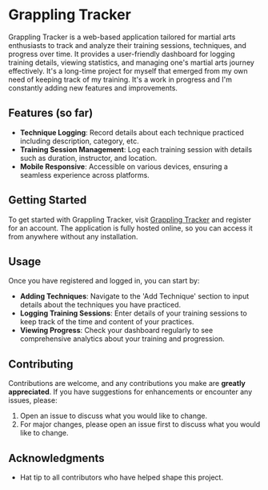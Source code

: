 # Grappling Tracker

Grappling Tracker is a web-based application tailored for martial arts enthusiasts to track and analyze their training sessions, techniques, and progress over time. It provides a user-friendly dashboard for logging training details, viewing statistics, and managing one's martial arts journey effectively. It's a long-time project for myself that emerged from my own need
of keeping track of my training. It's a work in progress and I'm constantly adding new features and improvements.

## Features (so far)

- **Technique Logging**: Record details about each technique practiced including description, category, etc.
- **Training Session Management**: Log each training session with details such as duration, instructor, and location.
- **Mobile Responsive**: Accessible on various devices, ensuring a seamless experience across platforms.

## Getting Started

To get started with Grappling Tracker, visit [Grappling Tracker](https://grapplingtracker.com) and register for an account. The application is fully hosted online, so you can access it from anywhere without any installation.

## Usage

Once you have registered and logged in, you can start by:

- **Adding Techniques**: Navigate to the 'Add Technique' section to input details about the techniques you have practiced.
- **Logging Training Sessions**: Enter details of your training sessions to keep track of the time and content of your practices.
- **Viewing Progress**: Check your dashboard regularly to see comprehensive analytics about your training and progression.

## Contributing

Contributions are welcome, and any contributions you make are **greatly appreciated**. If you have suggestions for enhancements or encounter any issues, please:

1. Open an issue to discuss what you would like to change.
2. For major changes, please open an issue first to discuss what you would like to change.

## Acknowledgments

- Hat tip to all contributors who have helped shape this project.